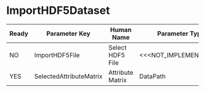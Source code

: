 # ImportHDF5Dataset #

| Ready | Parameter Key | Human Name | Parameter Type | Parameter Class |
|-------|---------------|------------|-----------------|----------------|
| NO | ImportHDF5File | Select HDF5 File | <<<NOT_IMPLEMENTED>>> | ImportHDF5DatasetFilterParameter |
| YES | SelectedAttributeMatrix | Attribute Matrix | DataPath | DataGroupSelectionParameter |
